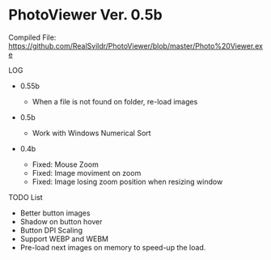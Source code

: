 # PhotoViewer Ver. 0.5b


Compiled File: https://github.com/RealSvildr/PhotoViewer/blob/master/Photo%20Viewer.exe

LOG
 * 0.55b
   * When a file is not found on folder, re-load images
   
 * 0.5b
   * Work with Windows Numerical Sort
   
 * 0.4b
   * Fixed: Mouse Zoom
   * Fixed: Image moviment on zoom
   * Fixed: Image losing zoom position when resizing window


TODO List
 * Better button images
 * Shadow on button hover
 * Button DPI Scaling
 * Support WEBP and WEBM
 * Pre-load next images on memory to speed-up the load.
